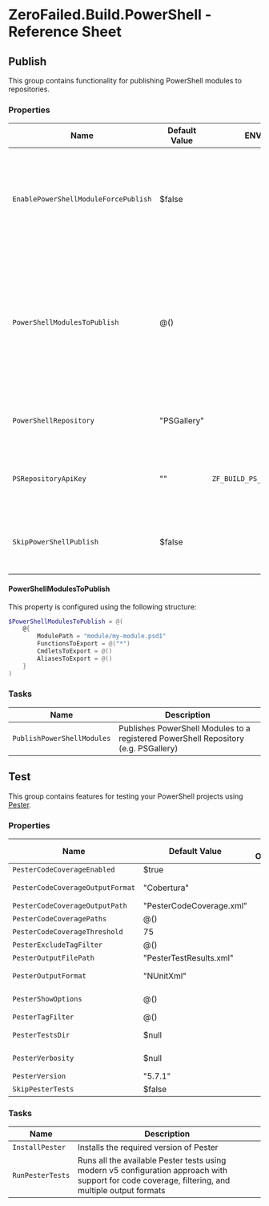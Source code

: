 # ZeroFailed.Build.PowerShell - Reference Sheet

<!-- START_GENERATED_HELP -->

## Publish

This group contains functionality for publishing PowerShell modules to repositories.

### Properties

| Name                                 | Default Value | ENV Override                    | Description                                                                                                                                                            |
| ------------------------------------ | ------------- | ------------------------------- | ---------------------------------------------------------------------------------------------------------------------------------------------------------------------- |
| `EnablePowerShellModuleForcePublish` | $false        |                                 | When true, the PowerShell module will be published even if the version already exists in the repository.                                                               |
| `PowerShellModulesToPublish`         | @()           |                                 | Configures the PowerShell modules to be published to a PowerShell repository (e.g. PSGallery). See [note below](#powershellmodulestopublish) for configuration syntax. |
| `PowerShellRepository`               | "PSGallery"   |                                 | The name of the PowerShell repository to publish to.                                                                                                                   |
| `PSRepositoryApiKey`                 | ""            | `ZF_BUILD_PS_REPOSITORY_APIKEY` | The API key to use when publishing to the PowerShell repository.                                                                                                       |
| `SkipPowerShellPublish`              | $false        |                                 | When true, publishing any PowerShell modules will be skipped.                                                                                                          |

#### PowerShellModulesToPublish

This property is configured using the following structure:

```powershell
$PowerShellModulesToPublish = @(
    @{
        ModulePath = "module/my-module.psd1"
        FunctionsToExport = @("*")
        CmdletsToExport = @()
        AliasesToExport = @()
    }
)
```

### Tasks

| Name                       | Description                                                                         |
| -------------------------- | ----------------------------------------------------------------------------------- |
| `PublishPowerShellModules` | Publishes PowerShell Modules to a registered PowerShell Repository (e.g. PSGallery) |

## Test

This group contains features for testing your PowerShell projects using [Pester](https://pester.dev).

### Properties

| Name                             | Default Value            | ENV Override | Description                                                                                                |
| -------------------------------- | ------------------------ | ------------ | ---------------------------------------------------------------------------------------------------------- |
| `PesterCodeCoverageEnabled`      | $true                    |              | When true, code coverage will be enabled for Pester tests.                                                 |
| `PesterCodeCoverageOutputFormat` | "Cobertura"              |              | The output format for code coverage reports. Ref: https://pester.dev/docs/usage/configuration#codecoverage |
| `PesterCodeCoverageOutputPath`   | "PesterCodeCoverage.xml" |              | The file path for the code coverage report.                                                                |
| `PesterCodeCoveragePaths`        | @()                      |              | The path(s) to analyze for code coverage.                                                                  |
| `PesterCodeCoverageThreshold`    | 75                       |              | The minimum code coverage percentage required to pass.                                                     |
| `PesterExcludeTagFilter`         | @()                      |              | Tags to exclude when running Pester tests.                                                                 |
| `PesterOutputFilePath`           | "PesterTestResults.xml"  |              | The file path for the Pester test results.                                                                 |
| `PesterOutputFormat`             | "NUnitXml"               |              | The Pester output format.  Ref: https://pester.dev/docs/usage/configuration#testresult                     |
| `PesterShowOptions`              | @()                      |              | *DEPRECATED* The Pester show options; use `PesterVerbosity` instead.                                       |
| `PesterTagFilter`                | @()                      |              | Tags to include when running Pester tests.                                                                 |
| `PesterTestsDir`                 | $null                    |              | The directory containing the Pester tests. Defaults to the current directory.                              |
| `PesterVerbosity`                | $null                    |              | The verbosity level for Pester output.  Ref: https://pester.dev/docs/usage/configuration#output            |
| `PesterVersion`                  | "5.7.1"                  |              | The version of Pester to use for testing.                                                                  |
| `SkipPesterTests`                | $false                   |              | When true, all Pester tests will be skipped.                                                               |

### Tasks

| Name             | Description                                                                                                                                       |
| ---------------- | ------------------------------------------------------------------------------------------------------------------------------------------------- |
| `InstallPester`  | Installs the required version of Pester                                                                                                           |
| `RunPesterTests` | Runs all the available Pester tests using modern v5 configuration approach with support for code coverage, filtering, and multiple output formats |


<!-- END_GENERATED_HELP -->
